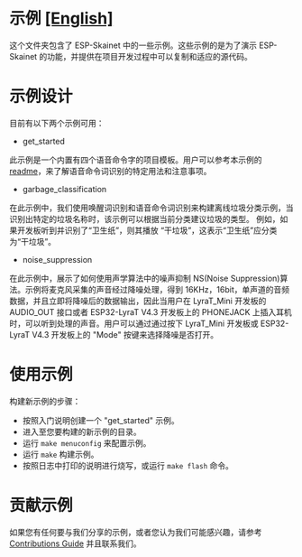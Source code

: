 # 示例 [[English]](./README.md)

这个文件夹包含了 ESP-Skainet 中的一些示例。这些示例的是为了演示 ESP-Skainet 的功能，并提供在项目开发过程中可以复制和适应的源代码。

# 示例设计

目前有以下两个示例可用：

- get_started

 此示例是一个内置有四个语音命令字的项目模板。用户可以参考本示例的 [readme](./get_started/README.md)，来了解语音命令词识别的特定用法和注意事项。

- garbage_classification

 在此示例中，我们使用唤醒词识别和语音命令词识别来构建离线垃圾分类示例，当识别出特定的垃圾名称时，该示例可以根据当前分类建议垃圾的类型。 例如，如果开发板听到并识别了“卫生纸”，则其播放 “干垃圾”，这表示“卫生纸”应分类为“干垃圾”。

- noise_suppression

 在此示例中，展示了如何使用声学算法中的噪声抑制 NS(Noise Suppression)算法。示例将麦克风采集的声音经过降噪处理，得到 16KHz，16bit，单声道的音频数据，并且立即将降噪后的数据输出，因此当用户在 LyraT_Mini 开发板的 AUDIO_OUT 接口或者 ESP32-LyraT V4.3 开发板上的 PHONEJACK 上插入耳机时，可以听到处理的声音。用户可以通过通过按下 LyraT_Mini 开发板或 ESP32-LyraT V4.3 开发板上的 "Mode" 按键来选择降噪是否打开。

# 使用示例

构建新示例的步骤：

* 按照入门说明创建一个 "get_started" 示例。
* 进入至您要构建的新示例的目录。
* 运行 `make menuconfig` 来配置示例。
* 运行 `make` 构建示例。
* 按照日志中打印的说明进行烧写，或运行 `make flash` 命令。

# 贡献示例

如果您有任何要与我们分享的示例，或者您认为我们可能感兴趣，请参考 [Contributions Guide](https://esp-idf.readthedocs.io/en/latest/contribute/index.html) 并且联系我们。


